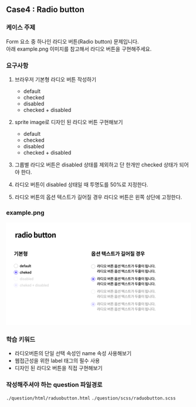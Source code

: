 ## Case4 : Radio button

### 케이스 주제
Form 요소 중 하나인 라디오 버튼(Radio button) 문제입니다.  
아래 example.png 이미지를 참고해서 라디오 버튼을 구현해주세요.

### 요구사항
1. 브라우저 기본형 라디오 버튼 작성하기
    - default
    - checked 
    - disabled
    - checked + disabled

2. sprite image로 디자인 된 라디오 버튼 구현해보기
    - default
    - checked 
    - disabled
    - checked + disabled

3. 그룹별 라디오 버튼은 disabled 상태를 제외하고 단 한개만 checked 상태가 되어야 한다.
4. 라디오 버튼이 disabled 상태일 때 투명도를 50%로 지정한다.
5. 라디오 버튼의 옵션 텍스트가 길어질 경우 라디오 버튼은 왼쪽 상단에 고정한다.

### example.png
![example](./example.png)

### 학습 키워드
- 라디오버튼의 단일 선택 속성인 name 속성 사용해보기
- 웹접근성을 위한 label 태그의 필수 사용
- 디자인 된 라디오 버튼을 직접 구현해보기

### 작성해주셔야 하는 question 파일경로
`./question/html/raduobutton.html`
`./question/scss/raduobutton.scss`